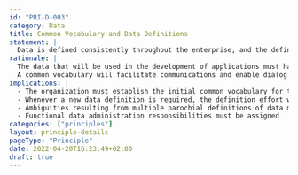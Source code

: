 ```yaml
---
id: "PRI-D-003"
category: Data
title: Common Vocabulary and Data Definitions
statement: |
  Data is defined consistently throughout the enterprise, and the definitions are understandable and available to all users.
rationale: |
  The data that will be used in the development of applications must have a common definition throughout the organizationto enable sharing of data. <br/>
  A common vocabulary will facilitate communications and enable dialog to be effective. In addition, it is required to interface systems and exchange data.
implications: |
  - The organization must establish the initial common vocabulary for the business; the definitions will be used uniformly throughout the organization.<br/>
  - Whenever a new data definition is required, the definition effort will be co-ordinated and reconciled with the corporate "glossary" of data descriptions.<br/>
  - Ambiguities resulting from multiple parochial definitions of data must give way to accepted organization-wide definitions and understanding.<br/>
  - Functional data administration responsibilities must be assigned
categories: ["principles"]
layout: principle-details
pageType: "Principle"
date: 2022-04-20T16:23:49+02:00
draft: true
---
```



